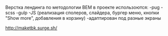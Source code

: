 Верстка лендинга по методологии BEM 
в проекте использоются:
-pug
-scss
-gulp
-JS (реализация сполеров, слайдера, бургер меню, кнопки "Show more", добавления в корзину)
-адаптирован под разные экраны

http://maketbk.surge.sh/